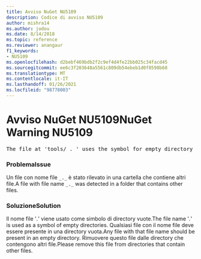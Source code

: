 ```yaml
---
title: Avviso NuGet NU5109
description: Codice di avviso NU5109
author: mishra14
ms.author: jodou
ms.date: 8/14/2018
ms.topic: reference
ms.reviewer: anangaur
f1_keywords:
- NU5109
ms.openlocfilehash: d2bebf469bdb2f2c9ef4d4fe22bb025c34facd45
ms.sourcegitcommit: ee6c3f203648a5561c809db54ebeb1d0f0598b68
ms.translationtype: MT
ms.contentlocale: it-IT
ms.lasthandoff: 01/26/2021
ms.locfileid: "98778003"
---
```

# <a name="nuget-warning-nu5109"></a><span data-ttu-id="f9c1d-103">Avviso NuGet NU5109</span><span class="sxs-lookup"><span data-stu-id="f9c1d-103">NuGet Warning NU5109</span></span>
<pre>The file at 'tools/_._' uses the symbol for empty directory '_._', but it is present in a directory that contains other files. Please remove this file from directories that contain other files.</pre>

### <a name="issue"></a><span data-ttu-id="f9c1d-104">Problema</span><span class="sxs-lookup"><span data-stu-id="f9c1d-104">Issue</span></span>

<span data-ttu-id="f9c1d-105">Un file con nome file `_._` è stato rilevato in una cartella che contiene altri file.</span><span class="sxs-lookup"><span data-stu-id="f9c1d-105">A file with file name `_._` was detected in a folder that contains other files.</span></span>


### <a name="solution"></a><span data-ttu-id="f9c1d-106">Soluzione</span><span class="sxs-lookup"><span data-stu-id="f9c1d-106">Solution</span></span>

 <span data-ttu-id="f9c1d-107">Il nome file '_._' viene usato come simbolo di directory vuote.</span><span class="sxs-lookup"><span data-stu-id="f9c1d-107">The file name '_._' is used as a symbol of empty directories.</span></span> <span data-ttu-id="f9c1d-108">Qualsiasi file con il nome file deve essere presente in una directory vuota.</span><span class="sxs-lookup"><span data-stu-id="f9c1d-108">Any file with that file name should be present in an empty directory.</span></span> <span data-ttu-id="f9c1d-109">Rimuovere questo file dalle directory che contengono altri file.</span><span class="sxs-lookup"><span data-stu-id="f9c1d-109">Please remove this file from directories that contain other files.</span></span>

